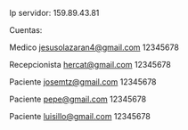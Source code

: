 Ip servidor: 159.89.43.81

Cuentas:

Medico
jesusolazaran4@gmail.com
12345678

Recepcionista
hercat@gmail.com
12345678

Paciente
josemtz@gmail.com
12345678

Paciente
pepe@gmail.com
12345678

Paciente
luisillo@gmail.com
12345678